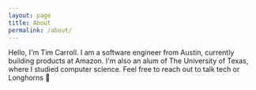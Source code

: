 ```yaml
---
layout: page
title: About
permalink: /about/
---
```


Hello, I'm Tim Carroll. I am a software engineer from Austin, currently building products at Amazon. I'm also an alum of The University of Texas, where I studied computer science. Feel free to reach out to talk tech or Longhorns 🤘
